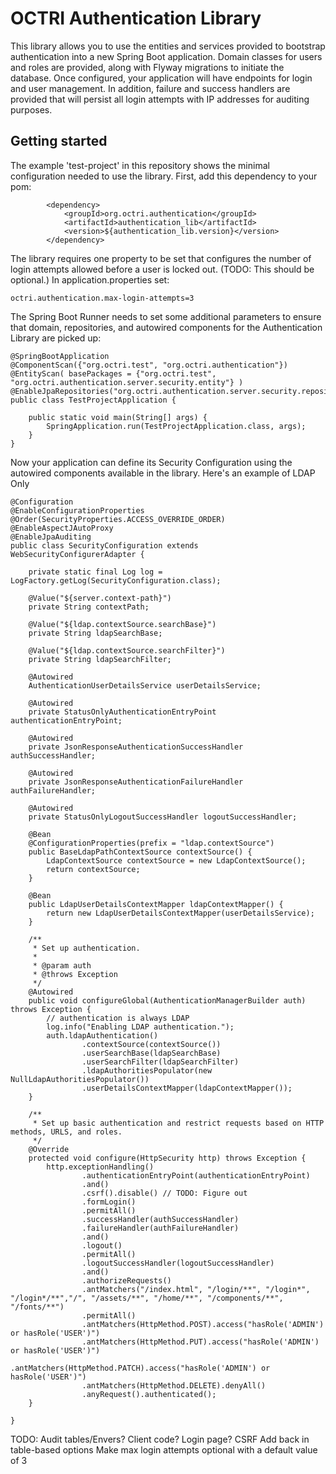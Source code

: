# OCTRI Authentication Library

This library allows you to use the entities and services provided to bootstrap authentication into a new Spring Boot application. Domain classes for users and roles are provided, along with Flyway migrations to initiate the database. Once configured, your application will have endpoints for login and user management. In addition, failure and success handlers are provided that will persist all login attempts with IP addresses for auditing purposes.

## Getting started

The example 'test-project' in this repository shows the minimal configuration needed to use the library. First, add this dependency to your pom:

```
		<dependency>
			<groupId>org.octri.authentication</groupId>
			<artifactId>authentication_lib</artifactId>
			<version>${authentication_lib.version}</version>
		</dependency>
``` 

The library requires one property to be set that configures the number of login attempts allowed before a user is locked out. (TODO: This should be optional.) In application.properties set:

```
octri.authentication.max-login-attempts=3
```

The Spring Boot Runner needs to set some additional parameters to ensure that domain, repositories, and autowired components for the Authentication Library are picked up:

```
@SpringBootApplication
@ComponentScan({"org.octri.test", "org.octri.authentication"})
@EntityScan( basePackages = {"org.octri.test", "org.octri.authentication.server.security.entity"} )
@EnableJpaRepositories("org.octri.authentication.server.security.repository")
public class TestProjectApplication {

	public static void main(String[] args) {
		SpringApplication.run(TestProjectApplication.class, args);
	}
}
```

Now your application can define its Security Configuration using the autowired components available in the library. Here's an example of LDAP Only

```
@Configuration
@EnableConfigurationProperties
@Order(SecurityProperties.ACCESS_OVERRIDE_ORDER)
@EnableAspectJAutoProxy
@EnableJpaAuditing
public class SecurityConfiguration extends WebSecurityConfigurerAdapter {

	private static final Log log = LogFactory.getLog(SecurityConfiguration.class);

	@Value("${server.context-path}")
	private String contextPath;

	@Value("${ldap.contextSource.searchBase}")
	private String ldapSearchBase;

	@Value("${ldap.contextSource.searchFilter}")
	private String ldapSearchFilter;

	@Autowired
	AuthenticationUserDetailsService userDetailsService;

	@Autowired
	private StatusOnlyAuthenticationEntryPoint authenticationEntryPoint;

	@Autowired
	private JsonResponseAuthenticationSuccessHandler authSuccessHandler;

	@Autowired
	private JsonResponseAuthenticationFailureHandler authFailureHandler;

	@Autowired
	private StatusOnlyLogoutSuccessHandler logoutSuccessHandler;

	@Bean
	@ConfigurationProperties(prefix = "ldap.contextSource")
	public BaseLdapPathContextSource contextSource() {
		LdapContextSource contextSource = new LdapContextSource();
		return contextSource;
	}

	@Bean
	public LdapUserDetailsContextMapper ldapContextMapper() {
		return new LdapUserDetailsContextMapper(userDetailsService);
	}

	/**
	 * Set up authentication.
	 *
	 * @param auth
	 * @throws Exception
	 */
	@Autowired
	public void configureGlobal(AuthenticationManagerBuilder auth) throws Exception {
		// authentication is always LDAP
		log.info("Enabling LDAP authentication.");
		auth.ldapAuthentication()
				.contextSource(contextSource())
				.userSearchBase(ldapSearchBase)
				.userSearchFilter(ldapSearchFilter)
				.ldapAuthoritiesPopulator(new NullLdapAuthoritiesPopulator())
				.userDetailsContextMapper(ldapContextMapper());
	}

	/**
	 * Set up basic authentication and restrict requests based on HTTP methods, URLS, and roles.
	 */
	@Override
	protected void configure(HttpSecurity http) throws Exception {
		http.exceptionHandling()
				.authenticationEntryPoint(authenticationEntryPoint)
				.and()
				.csrf().disable() // TODO: Figure out
				.formLogin()
				.permitAll()
				.successHandler(authSuccessHandler)
				.failureHandler(authFailureHandler)
				.and()
				.logout()
				.permitAll()
				.logoutSuccessHandler(logoutSuccessHandler)
				.and()
				.authorizeRequests()
				.antMatchers("/index.html", "/login/**", "/login*", "/login*/**","/", "/assets/**", "/home/**", "/components/**", "/fonts/**")
				.permitAll()
				.antMatchers(HttpMethod.POST).access("hasRole('ADMIN') or hasRole('USER')")
				.antMatchers(HttpMethod.PUT).access("hasRole('ADMIN') or hasRole('USER')")
				.antMatchers(HttpMethod.PATCH).access("hasRole('ADMIN') or hasRole('USER')")
				.antMatchers(HttpMethod.DELETE).denyAll()
				.anyRequest().authenticated();
	}

}
```

TODO:
Audit tables/Envers?
Client code? Login page?
CSRF
Add back in table-based options
Make max login attempts optional with a default value of 3
